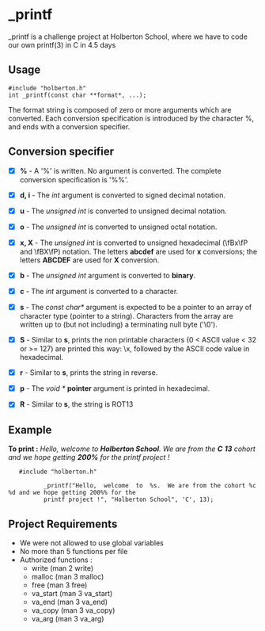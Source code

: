 # **_printf**

_printf is a challenge project at Holberton School, where we have to code our own printf(3) in C in 4.5 days 

## Usage

```
#include "holberton.h"
int _printf(const char **format*, ...);
```
The format string is composed of zero or more arguments which are converted. Each conversion specification is introduced by the character %, and ends with a conversion specifier.

## Conversion specifier
- [x] **%** - A '%' is written.  No argument is converted. The complete conversion specification is '%%'.
- [x] **d, i** - The *int* argument is converted to signed decimal notation.
- [x] **u** - The *unsigned int* is converted to unsigned decimal notation. 
- [x] **o** - The *unsigned int* is converted to unsigned octal notation.
- [x] **x, X** - The *unsigned int* is converted to unsigned hexadecimal (\fBx\fP and \fBX\fP) notation. The letters **abcdef** are used for **x** conversions; the letters **ABCDEF** are used for **X** conversion.
- [x] **b** - The *unsigned int* argument is converted to **binary**.
- [x] **c** - The *int* argument is converted to a character.
- [x] **s** - The  *const char\** argument is expected to be a pointer to an array of character type (pointer to a string).  Characters from the array  are written up to (but not including) a terminating null byte ('\0').
- [x] **S** - Similar to **s**, prints the non printable characters (0 < ASCII value < 32 or >= 127) are printed this way: \x, followed by the ASCII code value in hexadecimal.
- [x] **r** - Similar to **s**, prints the string in reverse.
- [x] **p** - The *void \** **pointer** argument is printed in hexadecimal.
- [x] **R** - Similar to **s**, the string is ROT13


## Example

**To print :**
       *Hello, welcome to **Holberton School**. We are from the **C** **13** cohort and we hope getting **200%** for the printf project !*

       #include "holberton.h"
       
              _printf("Hello,  welcome  to  %s.  We are from the cohort %c %d and we hope getting 200%% for the
              printf project !", "Holberton School", 'C', 13);
              
## Project Requirements

- We were not allowed to use global variables
- No more than 5 functions per file
- Authorized functions :
  - write (man 2 write)
  - malloc (man 3 malloc)
  - free (man 3 free)
  - va_start (man 3 va_start)
  - va_end (man 3 va_end)
  - va_copy (man 3 va_copy)
  - va_arg (man 3 va_arg)
